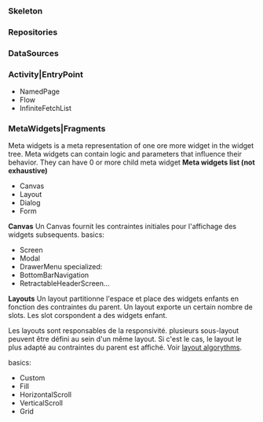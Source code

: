 ### Skeleton

### Repositories

### DataSources

### Activity|EntryPoint
- NamedPage
- Flow
- InfiniteFetchList

### MetaWidgets|Fragments
Meta widgets is a meta representation of one ore more widget in the widget tree.
Meta widgets can contain logic and parameters that influence their behavior.
They can have 0 or more child meta widget 
**Meta widgets list (not exhaustive)**
- Canvas
- Layout
- Dialog
- Form

**Canvas**
Un Canvas fournit les contraintes initiales pour l'affichage des widgets subsequents.
basics:
  - Screen
  - Modal
  - DrawerMenu
specialized:
  - BottomBarNavigation
  - RetractableHeaderScreen...

**Layouts**
Un layout partitionne l'espace et place des widgets enfants en fonction des contraintes du parent.
Un layout exporte un certain nombre de slots. Les slot corspondent a des widgets enfant.

Les layouts sont responsables de la responsivité.
plusieurs sous-layout peuvent être défini au sein d'un même layout. Si c'est le cas, le layout le plus adapté au contraintes du parent est affiché. Voir [layout algorythms]().

basics:
  - Custom
  - Fill
  - HorizontalScroll
  - VerticalScroll
  - Grid